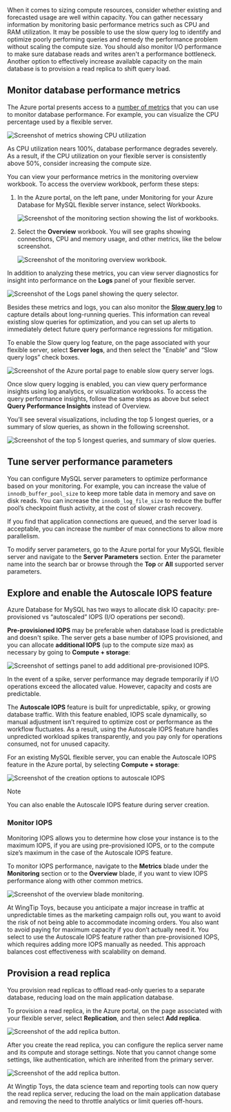 When it comes to sizing compute resources, consider whether existing and forecasted usage are well within capacity. You can gather necessary information by monitoring basic performance metrics such as CPU and RAM utilization. It may be possible to use the slow query log to identify and optimize poorly performing queries and remedy the performance problem without scaling the compute size. You should also monitor I/O performance to make sure database reads and writes aren't a performance bottleneck. Another option to effectively increase available capacity on the main database is to provision a read replica to shift query load. 

## Monitor database performance metrics

The Azure portal presents access to a [number of metrics](https://review.learn.microsoft.com/azure/mysql/flexible-server/concepts-monitoring) that you can use to monitor database performance. For example, you can visualize the CPU percentage used by a flexible server.

![Screenshot of metrics showing CPU utilization](../media/metrics.png)

As CPU utilization nears 100%, database performance degrades severely. As a result, if the CPU utilization on your flexible server is consistently above 50%, consider increasing the compute size. 

You can view your performance metrics in the monitoring overview workbook. To access the overview workbook, perform these steps: 

1. In the Azure portal, on the left pane, under Monitoring for your Azure Database for MySQL flexible server instance, select Workbooks.

   ![Screenshot of the monitoring section showing the list of workbooks.](../media/monitor-workbooks.png)

2. Select the **Overview** workbook. You will see graphs showing connections, CPU and memory usage, and other metrics, like the below screenshot. 

   ![Screenshot of the monitoring overview workbook.](../media/monitoring-workbook-overview.png)

In addition to analyzing these metrics, you can view server diagnostics for insight into performance on the **Logs** panel of your flexible server.

![Screenshot of the Logs panel showing the query selector.](../media/logs.png)

Besides these metrics and logs, you can also monitor the [**Slow query log**](https://dev.mysql.com/doc/refman/8.4/en/slow-query-log.html) to capture details about long-running queries. This information can reveal existing slow queries for optimization, and you can set up alerts to immediately detect future query performance regressions for mitigation. 

To enable the Slow query log feature, on the page associated with your flexible server, select **Server logs**, and then select the "Enable” and “Slow query logs” check boxes. 

![Screenshot of the Azure portal page to enable slow query server logs.](../media/server-logs-enable-slow-query-logs.png)

Once slow query logging is enabled, you can view query performance insights using log analytics, or visualization workbooks. To access the query performance insights, follow the same steps as above but select **Query Performance Insights** instead of Overview. 

You’ll see several visualizations, including the top 5 longest queries, or a summary of slow queries, as shown in the following screenshot. 

![Screenshot of the top 5 longest queries, and summary of slow queries.](../media/long-query.png)

## Tune server performance parameters

You can configure MySQL server parameters to optimize performance based on your monitoring. For example, you can increase the value of `innodb_buffer_pool_size` to keep more table data in memory and save on disk reads. You can increase the `innodb_log_file_size` to reduce the buffer pool’s checkpoint flush activity, at the cost of slower crash recovery. 

If you find that application connections are queued, and the server load is acceptable, you can increase the number of max connections to allow more parallelism. 

To modify server parameters, go to the Azure portal for your MySQL flexible server and navigate to the **Server Parameters** section. Enter the parameter name into the search bar or browse through the **Top** or **All** supported server parameters. 

## Explore and enable the Autoscale IOPS feature

Azure Database for MySQL has two ways to allocate disk IO capacity: pre-provisioned vs “autoscaled” IOPS (I/O operations per second). 

**Pre-provisioned IOPS** may be preferable when database load is predictable and doesn't spike. The server gets a base number of IOPS provisioned, and you can allocate **additional IOPS** (up to the compute size max) as necessary by going to **Compute + storage**: 

![Screenshot of settings panel to add additional pre-provisioned IOPS.](../media/add-additional-iops.png)

In the event of a spike, server performance may degrade temporarily if I/O operations exceed the allocated value. However, capacity and costs are predictable. 

The **Autoscale IOPS** feature is built for unpredictable, spiky, or growing database traffic. With this feature enabled, IOPS scale dynamically, so manual adjustment isn’t required to optimize cost or performance as the workflow fluctuates. As a result, using the Autoscale IOPS feature handles unpredicted workload spikes transparently, and you pay only for operations consumed, not for unused capacity. 

For an existing MySQL flexible server, you can enable the Autoscale IOPS feature in the Azure portal, by selecting **Compute + storage**: 

![Screenshot of the creation options to autoscale IOPS](../media/create-flexible-server-autoscale-iops.png)

> [!Note]
>
> You can also enable the Autoscale IOPS feature during server creation. 

### Monitor IOPS

Monitoring IOPS allows you to determine how close your instance is to the maximum IOPS, if you are using pre-provisioned IOPS, or to the compute size’s maximum in the case of the Autoscale IOPS feature. 

To monitor IOPS performance, navigate to the **Metrics** blade under the **Monitoring** section or to the **Overview** blade, if you want to view IOPS performance along with other common metrics. 

![Screenshot of the overview blade monitoring.](../media/iops-monitoring-overview.png)

At WingTip Toys, because you anticipate a major increase in traffic at unpredictable times as the marketing campaign rolls out, you want to avoid the risk of not being able to accommodate incoming orders. You also want to avoid paying for maximum capacity if you don’t actually need it. You select to use the Autoscale IOPS feature rather than pre-provisioned IOPS, which requires adding more IOPS manually as needed. This approach balances cost effectiveness with scalability on demand.

## Provision a read replica

You provision read replicas to offload read-only queries to a separate database, reducing load on the main application database. 

To provision a read replica, in the Azure portal, on the page associated with your flexible server, select **Replication**, and then select **Add replica**. 

![Screenshot of the add replica button.](../media/add-replica-button.png)

After you create the read replica, you can configure the replica server name and its compute and storage settings. Note that you cannot change some settings, like authentication, which are inherited from the primary server. 

![Screenshot of the add replica button.](../media/add-replica.png)

At Wingtip Toys, the data science team and reporting tools can now query the read replica server, reducing the load on the main application database and removing the need to throttle analytics or limit queries off-hours. 